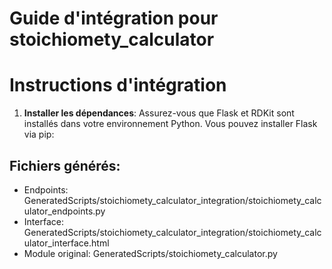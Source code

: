 # Guide d'intégration pour stoichiomety_calculator

# Instructions d'intégration

1. **Installer les dépendances**: Assurez-vous que Flask et RDKit sont installés dans votre environnement Python. Vous pouvez installer Flask via pip:

## Fichiers générés:
- Endpoints: GeneratedScripts/stoichiomety_calculator_integration/stoichiomety_calculator_endpoints.py
- Interface: GeneratedScripts/stoichiomety_calculator_integration/stoichiomety_calculator_interface.html
- Module original: GeneratedScripts/stoichiomety_calculator.py
